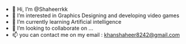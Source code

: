 - 👋 Hi, I’m @Shaheerrkk
- 👀 I’m interested in Graphics Designing and developing video games 
- 🌱 I’m currently learning Artificial intelligence
- 💞️ I’m looking to collaborate on ...
- 📫 you can contact me on my email : khanshaheer8242@gmail.com

<!---
Shaheerrkk/Shaheerrkk is a ✨ special ✨ repository because its `README.md` (this file) appears on your GitHub profile.
You can click the Preview link to take a look at your changes.
--->
